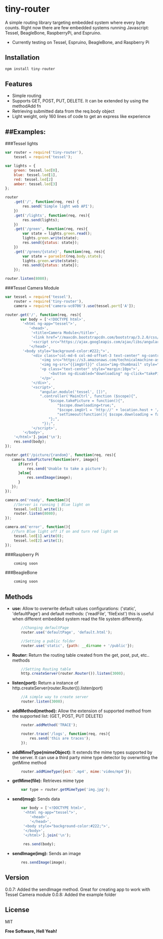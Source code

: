 tiny-router
=========

A simple routing library targeting embedded system where every byte counts. Right now there are few embedded systems running Javascript: Tessel, BeagleBone, RaspberryPi, and Espruino.

  - Currently testing on Tessel, Espruino, BeagleBone, and Raspberry Pi

Installation
-----------

```js
npm install tiny-router
```
 
Features
--------

 - Simple routing
 - Supports GET, POST, PUT, DELETE. It can be extended by using the methodAdd fn
 - Retrieving submitted data from the req.body object
 - Light weight, only 160 lines of code to get an express like experience

##Examples:
----------

###Tessel lights
```js
var router = require('tiny-router'),
    tessel = require('tessel');

var lights = { 
    green: tessel.led[0], 
    blue: tessel.led[1], 
    red: tessel.led[2]
    amber: tessel.led[3]
};

router
    .get('/', function(req, res) {
        res.send('Simple light web API');
    })
    .get('/lights', function(req, res){
        res.send(lights);
    })
    .get('/green', function(req, res){
        var state = lights.green.read();
        lights.green.write(state);
        res.send({status: state});
    })
    .get('/green/{state}', function(req, res){
        var state = parseInt(req.body.state);
        lights.green.write(state);
        res.send({status: state});
    });

router.listen(8080);
```
###Tessel Camera Module
```js
var tessel = require('tessel'),
    router = require('tiny-router'),
    camera = require('camera-vc0706').use(tessel.port['A']);

router.get('/', function(req, res){
       var body = ['<!DOCTYPE html>',
        '<html ng-app="tessel">',
           '<head>',
            '<title>Camera Module</title>',
            '<link href="//maxcdn.bootstrapcdn.com/bootstrap/3.2.0/css/bootstrap.min.css" rel="stylesheet"/>',
            '<script src="https://ajax.googleapis.com/ajax/libs/angularjs/1.3.0-beta.17/angular.min.js"></script>',
           '</head>',
        '<body style="background-color:#222;">',
            '<div class="col-md-6 col-md-offset-3 text-center" ng-controller="MainCtrl">',
                '<img src="https://s3.amazonaws.com/technicalmachine-assets/technical-io/tessel-name.png" style="width: 200px; margin: 10px"/>',
                '<img ng-src="{{imgUrl}}" class="img-thumbnail" style="background-color:#fff;min-width:640px;height:480px"/>',
                '<p class="text-center" style="margin:10px">',
                    '<button ng-disabled="downloading" ng-click="takePicture()" class="btn btn-danger"><i class="glyphicon glyphicon-camera"></i></button>',
                '</p>',
            '</div>',
            '<script>',
                "angular.module('tessel', [])",
                ".controller('MainCtrl', function ($scope){",
                    "$scope.takePicture = function(){",
                        "$scope.downloading=true;",
                        "$scope.imgUrl = 'http://' + location.host + '/picture/' + Math.floor(Math.random()*10000);",
                        "setTimeout(function(){ $scope.downloading = false; $scope.$apply(); }, 10000);",
                    "};",
                 "});",
            '</script>',
        '</body>',
    '</html>'].join('\n');
    res.send(body);
});

router.get('/picture/{random}', function(req, res){
   camera.takePicture(function(err, image){
      if(err) {
          res.send('Unable to take a picture');
      }else{
          res.sendImage(image);
      }
   });
});

camera.on('ready', function(){
    //Server is running | Blue light on
    tessel.led[1].write(1);
    router.listen(8080);
});

camera.on('error', function(){
   //Turn Blue light off if on and turn red light on
    tessel.led[1].write(0);
    tessel.led[2].write(1);
});
```

###Raspberry Pi 

```js
    coming soon
```

###BeagleBone 

```js
    coming soon
```

Methods
----------
 - **use:** Allow to overwrite default values configurations: ('static', 'defaultPage') and default methods: ('readFile', 'fileExist') this is useful when different embedded system read the file system differently.
    ```js
        //Changing defaultPage
        router.use('defaultPage', 'default.html');
    ```
    ```js
        //Setting a public folder
        router.use('static', {path: __dirname + '/public'});
    ```
 - **Router:** Return the routing table created from the get, post, put, etc.. methods
    ```js
        //Setting Routing table
        http.createServer(router.Router()).listen(3000);
    ```
 - **listen(port):** Return a instance of http.createServer(router.Router()).listen(port)
    ```js
        //A simple way to create server
        router.listen(3000);
    ```
 - **addMethod(method):** Allow the extension of supported method from the supported list: (GET, POST, PUT DELETE)
    ```js
        router.addMethod('TRACE');

        router.trace('/logs', function(req, res){
            res.send('this are traces');
        });
    ```
 - **addMimeType(mimeObject):** It extends the mime types supported by the server. It can use a third party mime type detector by overwriting the getMime method
    ```js
        router.addMimeType({ext:'.mp4', mime:'video/mp4'});
    ```
    
 - **getMime(file):** Retrieves mime type
   ```js
       var type = router.getMimeType('img.jpg');
   ```
   
 - **send(msg):** Sends data
   ```js
       var body = ['<!DOCTYPE html>',
        '<html ng-app="tessel">',
           '<head>',
           '</head>',
        '<body style="background-color:#222;">',
        '</body>',
        '</html>'].join('\n');
    
        res.send(body);
   ```

 - **sendImage(img):** Sends an image
   ```js
       res.sendImage(image);
   ```

Version
----

0.0.7: Added the sendImage method. Great for creating app to work with Tessel Camera module
0.0.8: Added the example folder


License
----

MIT


**Free Software, Hell Yeah!**